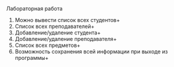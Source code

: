 Лабораторная работа
 
1. Можно вывести список всех студентов+
2. Список всех преподавателей+
3. Добавление/удаление студента+
4. Добавление/удаление преподавателя+
5. Список всех предметов+
6. Возможность сохранения всей информации при выходе из программы+

